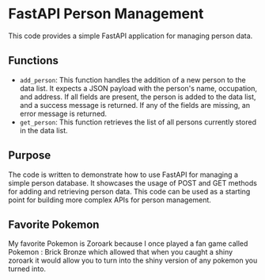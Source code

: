 # FastAPI Person Management

This code provides a simple FastAPI application for managing person data.

## Functions

- `add_person`: This function handles the addition of a new person to the data list. It expects a JSON payload with the person's name, occupation, and address. If all fields are present, the person is added to the data list, and a success message is returned. If any of the fields are missing, an error message is returned.
- `get_person`: This function retrieves the list of all persons currently stored in the data list.

## Purpose
The code is written to demonstrate how to use FastAPI for managing a simple person database. It showcases the usage of POST and GET methods for adding and retrieving person data. This code can be used as a starting point for building more complex APIs for person management.

## Favorite Pokemon
My favorite Pokemon is Zoroark because I once played a fan game called Pokemon : Brick Bronze which allowed that when you caught a shiny zoroark it would allow you to turn 
into the shiny version of any pokemon you turned into.
